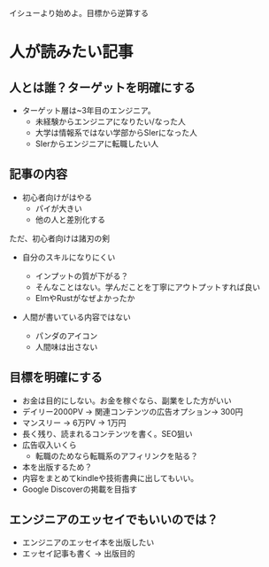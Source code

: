 イシューより始めよ。目標から逆算する

# 人が読みたい記事
## 人とは誰？ターゲットを明確にする
- ターゲット層は~3年目のエンジニア。
    - 未経験からエンジニアになりたい/なった人
    - 大学は情報系ではない学部からSIerになった人
    - SIerからエンジニアに転職したい人

## 記事の内容
- 初心者向けがはやる
    - パイが大きい
    - 他の人と差別化する

ただ、初心者向けは諸刃の剣
- 自分のスキルになりにくい
    - インプットの質が下がる？
    - そんなことはない。学んだことを丁寧にアウトプットすれば良い
    - ElmやRustがなぜよかったか

- 人間が書いている内容ではない
    - パンダのアイコン
    - 人間味は出さない

## 目標を明確にする
- お金は目的にしない。お金を稼ぐなら、副業をした方がいい
- デイリー2000PV → 関連コンテンツの広告オプション→ 300円
- マンスリー → 6万PV → 1万円
- 長く残り、読まれるコンテンツを書く。SEO狙い
- 広告収入いくら
    - 転職のためなら転職系のアフィリンクを貼る？
- 本を出版するため？
- 内容をまとめてkindleや技術書典に出してもいい。
- Google Discoverの掲載を目指す

## エンジニアのエッセイでもいいのでは？
- エンジニアのエッセイ本を出版したい
- エッセイ記事も書く → 出版目的

